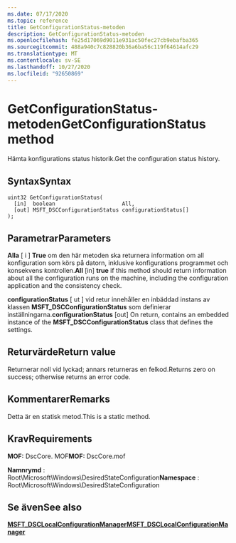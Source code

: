```yaml
---
ms.date: 07/17/2020
ms.topic: reference
title: GetConfigurationStatus-metoden
description: GetConfigurationStatus-metoden
ms.openlocfilehash: fe25d17069d9011e931ac50fec27cb9ebafba365
ms.sourcegitcommit: 488a940c7c828820b36a6ba56c119f64614afc29
ms.translationtype: MT
ms.contentlocale: sv-SE
ms.lasthandoff: 10/27/2020
ms.locfileid: "92650869"
---
```

# <a name="getconfigurationstatus-method"></a><span data-ttu-id="95eda-103">GetConfigurationStatus-metoden</span><span class="sxs-lookup"><span data-stu-id="95eda-103">GetConfigurationStatus method</span></span>

<span data-ttu-id="95eda-104">Hämta konfigurations status historik.</span><span class="sxs-lookup"><span data-stu-id="95eda-104">Get the configuration status history.</span></span>

## <a name="syntax"></a><span data-ttu-id="95eda-105">Syntax</span><span class="sxs-lookup"><span data-stu-id="95eda-105">Syntax</span></span>

```mof
uint32 GetConfigurationStatus(
  [in]  boolean                     All,
  [out] MSFT_DSCConfigurationStatus configurationStatus[]
);
```

## <a name="parameters"></a><span data-ttu-id="95eda-106">Parametrar</span><span class="sxs-lookup"><span data-stu-id="95eda-106">Parameters</span></span>

<span data-ttu-id="95eda-107">**Alla** \[ i \] **True** om den här metoden ska returnera information om all konfiguration som körs på datorn, inklusive konfigurations programmet och konsekvens kontrollen.</span><span class="sxs-lookup"><span data-stu-id="95eda-107">**All** \[in\] **true** if this method should return information about all the configuration runs on the machine, including the configuration application and the consistency check.</span></span>

<span data-ttu-id="95eda-108">**configurationStatus** \[ ut \] vid retur innehåller en inbäddad instans av klassen **MSFT_DSCConfigurationStatus** som definierar inställningarna.</span><span class="sxs-lookup"><span data-stu-id="95eda-108">**configurationStatus** \[out\] On return, contains an embedded instance of the **MSFT_DSCConfigurationStatus** class that defines the settings.</span></span>

## <a name="return-value"></a><span data-ttu-id="95eda-109">Returvärde</span><span class="sxs-lookup"><span data-stu-id="95eda-109">Return value</span></span>

<span data-ttu-id="95eda-110">Returnerar noll vid lyckad; annars returneras en felkod.</span><span class="sxs-lookup"><span data-stu-id="95eda-110">Returns zero on success; otherwise returns an error code.</span></span>

## <a name="remarks"></a><span data-ttu-id="95eda-111">Kommentarer</span><span class="sxs-lookup"><span data-stu-id="95eda-111">Remarks</span></span>

<span data-ttu-id="95eda-112">Detta är en statisk metod.</span><span class="sxs-lookup"><span data-stu-id="95eda-112">This is a static method.</span></span>

## <a name="requirements"></a><span data-ttu-id="95eda-113">Krav</span><span class="sxs-lookup"><span data-stu-id="95eda-113">Requirements</span></span>

<span data-ttu-id="95eda-114">**MOF:** DscCore. MOF</span><span class="sxs-lookup"><span data-stu-id="95eda-114">**MOF:** DscCore.mof</span></span>

<span data-ttu-id="95eda-115">**Namnrymd** : Root\Microsoft\Windows\DesiredStateConfiguration</span><span class="sxs-lookup"><span data-stu-id="95eda-115">**Namespace** : Root\Microsoft\Windows\DesiredStateConfiguration</span></span>

## <a name="see-also"></a><span data-ttu-id="95eda-116">Se även</span><span class="sxs-lookup"><span data-stu-id="95eda-116">See also</span></span>

[<span data-ttu-id="95eda-117">**MSFT_DSCLocalConfigurationManager**</span><span class="sxs-lookup"><span data-stu-id="95eda-117">**MSFT_DSCLocalConfigurationManager**</span></span>](msft-dsclocalconfigurationmanager.md)
